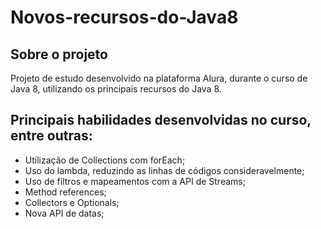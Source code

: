 # Novos-recursos-do-Java8

## Sobre o projeto
Projeto de estudo desenvolvido na plataforma Alura, durante o curso de Java 8, utilizando os principais recursos do Java 8.

## Principais habilidades desenvolvidas no curso, entre outras:

* Utilização de Collections com forEach;
* Uso do lambda, reduzindo as linhas de códigos consideravelmente;
* Uso de filtros e mapeamentos com a API de Streams;
* Method references;
* Collectors e Optionals;
* Nova API de datas;


